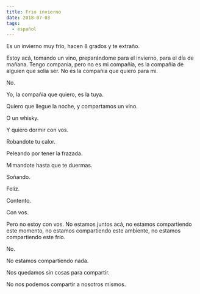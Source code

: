 ```yaml
---
title: Frio invierno
date: 2018-07-03
tags:
  - español
---
```

Es un invierno muy frío, hacen 8 grados y te extraño.

Estoy acá, tomando un vino, preparándome para el invierno, para el día de mañana. Tengo compania, pero no es mi compañia, es la compañia de alguien que solia ser. No es la compañia que quiero para mi.

No.

Yo, la compañia que quiero, es la tuya.

Quiero que llegue la noche, y compartamos un vino.

O un whisky.

Y quiero dormir con vos.

Robandote tu calor.

Peleando por tener la frazada.

Mimandote hasta que te duermas.

Soñando.

Feliz.

Contento.

Con vos.

Pero no estoy con vos. No estamos juntos acá, no estamos compartiendo este momento, no estamos compartiendo este ambiente, no estamos compartiendo este frío.

No.

No estamos compartiendo nada.

Nos quedamos sin cosas para compartir.

No nos podemos compartir a nosotros mismos.

